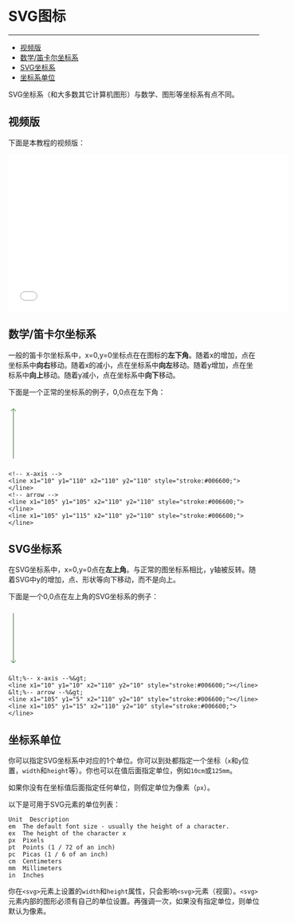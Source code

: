 # SVG图标
***

> 
* [视频版](#视频版)
* [数学/笛卡尔坐标系](#数学笛卡尔坐标系)
* [SVG坐标系](#svg坐标系)
* [坐标系单位](#坐标系单位)

SVG坐标系（和大多数其它计算机图形）与数学、图形等坐标系有点不同。

## 视频版

下面是本教程的视频版：

<iframe width="560" height="315" src="//www.youtube.com/embed/50Q4x3u1H2A?list=PLL8woMHwr36F2tCFnWTbVBQAGQ6nTcXOO" frameborder="0" allowfullscreen=""></iframe>

## 数学/笛卡尔坐标系

一般的笛卡尔坐标系中，x=0,y=0坐标点在在图标的**左下角**。随着x的增加，点在坐标系中**向右**移动。随着x的减小，点在坐标系中**向左**移动。随着y增加，点在坐标系中**向上**移动。随着y减小，点在坐标系中**向下**移动。

下面是一个正常的坐标系的例子，0,0点在左下角：

<svg width="320" height="120">
    <!-- y-axis -->
    <line x1="10" y1="10" x2="10" y2="110" style="stroke:#006600;"></line>
    <!-- arrow -->
    <line x1="5" y1="15" x2="10" y2="10" style="stroke:#006600;"></line>
    <line x1="15" y1="15" x2="10" y2="10" style="stroke:#006600;"></line>

    <!-- x-axis -->
    <line x1="10" y1="110" x2="110" y2="110" style="stroke:#006600;"></line>
    <!-- arrow -->
    <line x1="105" y1="105" x2="110" y2="110" style="stroke:#006600;"></line>
    <line x1="105" y1="115" x2="110" y2="110" style="stroke:#006600;"></line>
</svg>

## SVG坐标系

在SVG坐标系中，x=0,y=0点在**左上角**。与正常的图坐标系相比，y轴被反转。随着SVG中y的增加，点、形状等向下移动，而不是向上。

下面是一个0,0点在左上角的SVG坐标系的例子：

<svg width="320" height="120">
    &lt;%-- y-axis --%&gt;
    <line x1="10" y1="10" x2="10" y2="110" style="stroke:#006600;"></line>
    &lt;%-- arrow --%&gt;
    <line x1="5" y1="105" x2="10" y2="110" style="stroke:#006600;"></line>
    <line x1="15" y1="105" x2="10" y2="110" style="stroke:#006600;"></line>

    &lt;%-- x-axis --%&gt;
    <line x1="10" y1="10" x2="110" y2="10" style="stroke:#006600;"></line>
    &lt;%-- arrow --%&gt;
    <line x1="105" y1="5" x2="110" y2="10" style="stroke:#006600;"></line>
    <line x1="105" y1="15" x2="110" y2="10" style="stroke:#006600;"></line>
</svg>

## 坐标系单位

你可以指定SVG坐标系中对应的1个单位。你可以到处都指定一个坐标（`x`和`y`位置，`width`和`height`等）。你也可以在值后面指定单位，例如`10cm`或`125mm`。

如果你没有在坐标值后面指定任何单位，则假定单位为像素（`px`）。

以下是可用于SVG元素的单位列表：

```
Unit  Description
em	The default font size - usually the height of a character.
ex	The height of the character x
px	Pixels
pt	Points (1 / 72 of an inch)
pc	Picas (1 / 6 of an inch)
cm	Centimeters
mm	Millimeters
in	Inches
```

你在`<svg>`元素上设置的`width`和`height`属性，只会影响`<svg>`元素（视窗）。`<svg>`元素内部的图形必须有自己的单位设置。再强调一次，如果没有指定单位，则单位默认为像素。

